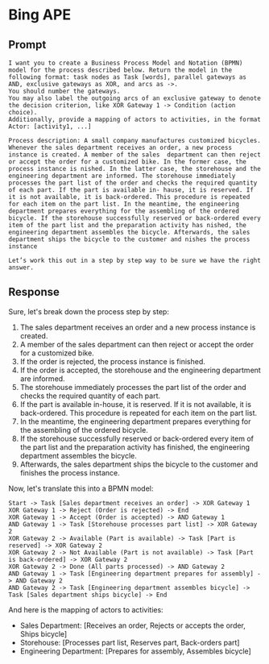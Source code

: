 # Bing APE

## Prompt 

    I want you to create a Business Process Model and Notation (BPMN) model for the process described below. Return the model in the following format: task nodes as Task [words], parallel gateways as AND, exclusive gateways as XOR, and arcs as ->.
    You should number the gateways. 
    You may also label the outgoing arcs of an exclusive gateway to denote the decision criterion, like XOR Gateway 1 -> Condition (action choice). 
    Additionally, provide a mapping of actors to activities, in the format Actor: [activity1, ...]

    Process description: A small company manufactures customized bicycles. Whenever the sales department receives an order, a new process instance is created. A member of the sales  department can then reject or accept the order for a customized bike. In the former case, the process instance is nished. In the latter case, the storehouse and the engineering department are informed. The storehouse immediately processes the part list of the order and checks the required quantity of each part. If the part is available in- hause, it is reserved. If it is not available, it is back-ordered. This procedure is repeated for each item on the part list. In the meantime, the engineering department prepares everything for the assembling of the ordered bicycle. If the storehouse successfully reserved or back-ordered every item of the part list and the preparation activity has nished, the engineering department assembles the bicycle. Afterwards, the sales department ships the bicycle to the customer and nishes the process instance

    Let’s work this out in a step by step way to be sure we have the right answer.

## Response
Sure, let's break down the process step by step:

1. The sales department receives an order and a new process instance is created.
2. A member of the sales department can then reject or accept the order for a customized bike.
3. If the order is rejected, the process instance is finished.
4. If the order is accepted, the storehouse and the engineering department are informed.
5. The storehouse immediately processes the part list of the order and checks the required quantity of each part.
6. If the part is available in-house, it is reserved. If it is not available, it is back-ordered. This procedure is repeated for each item on the part list.
7. In the meantime, the engineering department prepares everything for the assembling of the ordered bicycle.
8. If the storehouse successfully reserved or back-ordered every item of the part list and the preparation activity has finished, the engineering department assembles the bicycle.
9. Afterwards, the sales department ships the bicycle to the customer and finishes the process instance.

Now, let's translate this into a BPMN model:

```
Start -> Task [Sales department receives an order] -> XOR Gateway 1
XOR Gateway 1 -> Reject (Order is rejected) -> End
XOR Gateway 1 -> Accept (Order is accepted) -> AND Gateway 1
AND Gateway 1 -> Task [Storehouse processes part list] -> XOR Gateway 2
XOR Gateway 2 -> Available (Part is available) -> Task [Part is reserved] -> XOR Gateway 2
XOR Gateway 2 -> Not Available (Part is not available) -> Task [Part is back-ordered] -> XOR Gateway 2
XOR Gateway 2 -> Done (All parts processed) -> AND Gateway 2
AND Gateway 1 -> Task [Engineering department prepares for assembly] -> AND Gateway 2
AND Gateway 2 -> Task [Engineering department assembles bicycle] -> Task [Sales department ships bicycle] -> End
```

And here is the mapping of actors to activities:

- Sales Department: [Receives an order, Rejects or accepts the order, Ships bicycle]
- Storehouse: [Processes part list, Reserves part, Back-orders part]
- Engineering Department: [Prepares for assembly, Assembles bicycle]